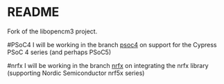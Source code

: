 README
======

Fork of the libopencm3 project. 

#PSoC4
I will be working in the branch [psoc4](/a-v-s/libopencm3/tree/psoc4) on support for the Cypress PSoC 4 series (and perhaps PSoC5)

#nrfx
I will be working in the branch [nrfx](/a-v-s/libopencm3/tree/nrfx) on integrating the nrfx library (supporting Nordic Semiconductor nrf5x series)
